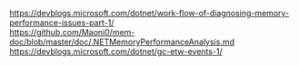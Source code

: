 https://devblogs.microsoft.com/dotnet/work-flow-of-diagnosing-memory-performance-issues-part-1/  
https://github.com/Maoni0/mem-doc/blob/master/doc/.NETMemoryPerformanceAnalysis.md  
https://devblogs.microsoft.com/dotnet/gc-etw-events-1/  
